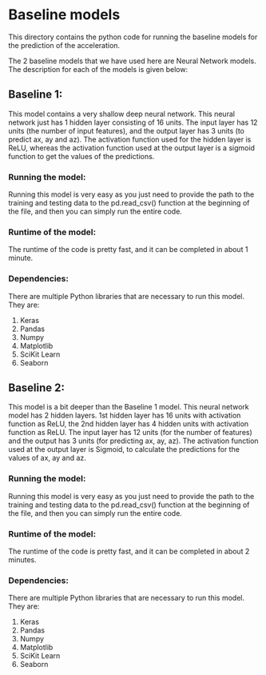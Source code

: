 ﻿# Baseline models

This directory contains the python code for running the baseline models for the prediction of the acceleration.

The 2 baseline models that we have used here are Neural Network models. The description for each of the models is given below:

## Baseline 1: 
This model contains a very shallow deep neural network. This neural network just has 1 hidden layer consisting of 16 units. The input layer has 12 units (the number of input features), and the output layer has 3 units (to predict ax, ay and az). The activation function used for the hidden layer is ReLU, whereas the activation function used at the output layer is a sigmoid function to get the values of the predictions.

### Running the model:
Running this model is very easy as you just need to provide the path to the training and testing data to the pd.read_csv() function at the beginning of the file, and then you can simply run the entire code.

### Runtime of the model:
The runtime of the code is pretty fast, and it can be completed in about 1 minute.

### Dependencies:
There are multiple Python libraries that are necessary to run this model. They are:
1) Keras
2) Pandas
3) Numpy
4) Matplotlib
5) SciKit Learn
6) Seaborn

## Baseline 2:
This model is a bit deeper than the Baseline 1 model. This neural network model has 2 hidden layers. 1st hidden layer has 16 units with activation function as ReLU, the 2nd hidden layer has 4 hidden units with activation function as ReLU. The input layer has 12 units (for the number of features) and the output has 3 units (for predicting ax, ay, az). The activation function used at the output layer is Sigmoid, to calculate the predictions for the values of ax, ay and az.

### Running the model:
Running this model is very easy as you just need to provide the path to the training and testing data to the pd.read_csv() function at the beginning of the file, and then you can simply run the entire code.

### Runtime of the model:
The runtime of the code is pretty fast, and it can be completed in about 2 minutes.

### Dependencies:
There are multiple Python libraries that are necessary to run this model. They are:
1) Keras
2) Pandas
3) Numpy
4) Matplotlib
5) SciKit Learn
6) Seaborn

